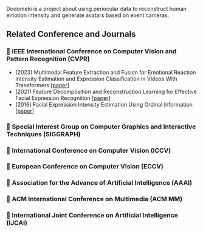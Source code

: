 Dodomeki is a project about using periocular data to reconstruct human emotion intensity and generate avatars based on event cameras.

## Related Conference and Journals
### :small_orange_diamond: IEEE International Conference on Computer Vision and Pattern Recognition (CVPR)
- (2023) Multimodal Feature Extraction and Fusion for Emotional Reaction Intensity Estimation and Expression Classification in Videos With Transformers [[paper](https://openaccess.thecvf.com/content/CVPR2023W/ABAW/papers/Li_Multimodal_Feature_Extraction_and_Fusion_for_Emotional_Reaction_Intensity_Estimation_CVPRW_2023_paper.pdf)]
- (2021) Feature Decomposition and Reconstruction Learning for Effective Facial Expression Recognition [[paper](https://openaccess.thecvf.com/content/CVPR2021/papers/Ruan_Feature_Decomposition_and_Reconstruction_Learning_for_Effective_Facial_Expression_Recognition_CVPR_2021_paper.pdf)]
- (2016) Facial Expression Intensity Estimation Using Ordinal Information [[paper](https://www.cv-foundation.org/openaccess/content_cvpr_2016/papers/Zhao_Facial_Expression_Intensity_CVPR_2016_paper.pdf)]
### :small_orange_diamond: Special Interest Group on Computer Graphics and Interactive Techniques (SIGGRAPH)

### :small_orange_diamond: International Conference on Computer Vision (ICCV)

### :small_orange_diamond: European Conference on Computer Vision (ECCV)

### :small_orange_diamond: Association for the Advance of Artificial Intelligence (AAAI)

### :small_orange_diamond: ACM International Conference on Multimedia (ACM MM)

### :small_orange_diamond: International Joint Conference on Artificial Intelligence (IJCAI)
